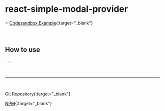 # react-simple-modal-provider

⭐️ [Codesandbox Example](https://codesandbox.io/s/react-simple-modal-provider-100-o65sm){:target="_blank"}

<br/>

## How to use
```
...
```

<br/>

<hr/>

<br/>

[Git Repository](https://github.com/seungdeng17/react-simple-modal-provider){:target="_blank"}

[NPM](https://www.npmjs.com/package/react-simple-modal-provider){:target="_blank"}
